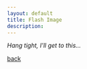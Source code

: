 ```yaml
---
layout: default
title: Flash Image
description: 
---
```


_Hang tight, I'll get to this..._

[back](./)